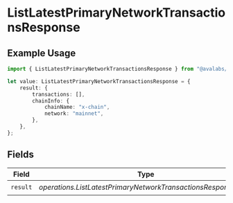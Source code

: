 # ListLatestPrimaryNetworkTransactionsResponse

## Example Usage

```typescript
import { ListLatestPrimaryNetworkTransactionsResponse } from "@avalabs/avacloud-sdk/models/operations";

let value: ListLatestPrimaryNetworkTransactionsResponse = {
    result: {
        transactions: [],
        chainInfo: {
            chainName: "x-chain",
            network: "mainnet",
        },
    },
};
```

## Fields

| Field                                                         | Type                                                          | Required                                                      | Description                                                   |
| ------------------------------------------------------------- | ------------------------------------------------------------- | ------------------------------------------------------------- | ------------------------------------------------------------- |
| `result`                                                      | *operations.ListLatestPrimaryNetworkTransactionsResponseBody* | :heavy_check_mark:                                            | N/A                                                           |